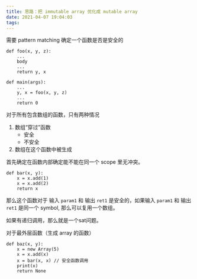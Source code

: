 ```yaml
---
title: 思路：把 immutable array 优化成 mutable array
date: 2021-04-07 19:04:03
tags:
---
```


需要 pattern matching 确定一个函数是否是安全的

```
def foo(x, y, z):
	...
	body
	...
	return y, x
	
def main(args):
	...
	y, x = foo(x, y, z)
	...
	return 0
```

对于所有包含数组的函数，只有两种情况

1. 数组“穿过”函数
   - 安全
   - 不安全
2. 数组在这个函数中被生成

首先确定在函数内部确定能不能在同一个 scope 里无冲突。

```
def bar(x, y):
	x = x.add(1)
	x = x.add(2)
	return x
```

那么这个函数对于 输入 `param1` 和 输出 `ret1` 是安全的，如果输入 `param1` 和 输出 `ret1` 是同一个 symbol, 那么可以复用一个数组。

如果有递归调用，那么就是一个sat问题。

对于最外层函数（生成 array 的函数）

```
def baz(x, y):
	x = new Array(5)
	x = x.add(x)
	x = bar(x, x) // 安全函数调用
	print(x)
	return None
```






